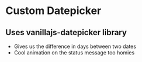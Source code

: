 # Custom Datepicker
## Uses vanillajs-datepicker library

- Gives us the difference in days between two dates
- Cool animation on the status message too homies
